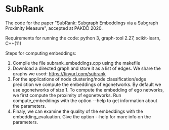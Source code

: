 # SubRank
The code for the paper "SubRank: Subgraph Embeddings via a Subgraph Proximity Measure", accepted at PAKDD 2020.

Requirements for running the code: python 3, graph-tool 2.27, scikit-learn, C++(11)


Steps for computing embeddings:
1. Compile the file subrank_embeddings.cpp using the makefile
2. Download a directed graph and store it as a list of edges. We share the graphs we used: https://tinyurl.com/subrank
3. For the applications of node clustering/node classification/edge prediction we compute the embeddings of egonetworks.
By default we use egonetworks of size 1. To compute the embedding of ego networks, we first compute the proximity of egonetworks.
Run compute_embeddings with the option --help to get information about the parameters.
4. Finaly, we can examine the quality of the embeddings with the embedding_evaluation. Give the option --help for more info on the parameters. 
